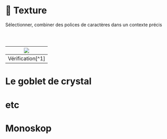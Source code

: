 # 🎨 Texture
  Sélectionner, combiner des polices de caractères dans un contexte précis
### &nbsp;


|![](links/Checklists.jpg) |
|:---:|
| Vérification[^1]           |

# Le goblet de crystal 

# etc

# Monoskop
